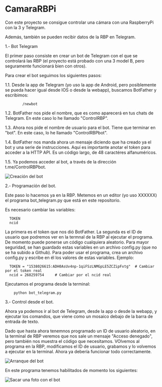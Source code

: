 # CamaraRBPi
Con este proyecto se consigue controlar una cámara con una RaspberryPi con la 3 y Telegram.

Además, también se pueden recibir datos de la RBP en Telegram.

1.- Bot Telegram

El primer paso consiste en crear un bot de Telegram con el que se controlará las RBP (el proyecto está probado con una 3 model B, pero seguramente funcionará bien con otros).

Para crear el bot seguimos los siguientes pasos:

   1.1. Desde la app de Telegram (yo uso la app de Android, pero posiblemente se pueda hacer igual desde IOS o desde la webapp), buscamos BotFather y escribimos:

            /newbot

   1.2. BotFather nos pide el nombre, que es como aparecerá en tus chats de Telegram. En este caso lo he llamado "ControlRBP".

   1.3. Ahora nos pide el nombre de usuario para el bot. Tiene que terminar en "bot". En este caso, lo he llamado "ControlRBPbot".

   1.4. BotFather nos manda ahora un mensaje diciendo que ha creado ya el bot y una serie de instrucciones. Aquí es importante anotar el token para acceder a la HTTP API. Es un código largo, de 48 caractéres alfanuméricos.

   1.5. Ya podemos acceder al bot, a través de la dirección t.me/ControlRBPbot.

![Creación del bot](https://github.com/joselquin/CamaraRBPi/blob/main/imagenes/Imagen1.png)

2.- Programación del bot.

Este paso lo hacemos ya en la RBP. Metemos en un editor (yo uso XXXXXX) el programa bot_telegram.py que está en este repositorio. 

Es necesario cambiar las variables:

      TOKEN
      ncid

La primera es el token que nos dió BotFather. La segunda es el ID de usuario que podremos ver en la termnal de la RBP al ejecutar el programa. De momento puede ponerse un código cualquiera aleatorio. Para mayor seguridad, se han guardado estas variables en un archivo config.py (que no se ha subido a Github). Para poder usar el programa, crea un archivo config.py y escribe en él los valores de estas variables. Ejemplo:

      TOKEN = "1538026615:ADH0AsUv4np-1qiFSzLNMGpLE5ZCZipFxtg"  # Cambiar por el token real
      ncid = 268259754     # Cambiar por el ncid real


Ejecutamos el programa desde la terminal:

        python bot_telegram.py
        
3.- Control desde el bot.

Ahora ya podemos ir al bot de Telegram, desde la app o desde la webapp, y ejecutar los comandos, que viene como un mosaico debajo de la barra de entrada de texto. 

Dado que hasta ahora tenemnos programado un ID de usuario aleatorio, en la terminal de RBP veremos que nos sale un mensaje "Acceso denegado", pero también nos muestra el código que necesitamos. VOlvemos al programa en la RBP, modificamos el ID de usuario, grabamos y lo volvemos a ejecutar en la terminal. Ahora ya debería funcionar todo correctamente.

![Arranque del bot](https://github.com/joselquin/CamaraRBPi/blob/main/imagenes/Imagen2.png)

En este programa tenemos habilitados de momento los siguientes:

    
![Sacar una foto con el bot](https://github.com/joselquin/CamaraRBPi/blob/main/imagenes/imagen3.png)

